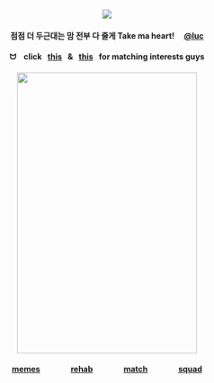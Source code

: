 <div id="text" align="center">
⠀⠀⠀
⠀⠀⠀⠀⠀⠀⠀⠀

<div id="header" align="center">

![](https://komarev.com/ghpvc/?username=destroy-boys&style=plastic&color=000000&label=_Ptian_&base=1000)
<div id="text" align="center">

#### 점점 더 두근대는 맘 전부 다 줄게 Take ma heart! ⠀ [@luc](https://github.com/iarchmybacula)  
#### ᗢ⠀ click⠀[this](https://bato.si/u/2604966-shirayukis/info)⠀&⠀[this](https://rentry.co/leiri)⠀for matching interests guys

<div id="header" align="center">

<img src=https://i.postimg.cc/pVGFJZwB/Untitled97-20250831225537.jpg width="320" height="500">

#### [memes](https://github.com/destroy-boys) ⠀⠀⠀⠀⠀[rehab](https://github.com/pt-awards) ⠀⠀⠀⠀⠀[match](https://rentry.co/nwjns) ⠀⠀⠀⠀⠀[squad](https://github.com/polysquad)

⠀⠀⠀⠀⠀⠀

